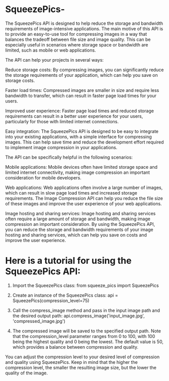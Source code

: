 # SqueezePics-
The SqueezePics API is designed to help reduce the storage and bandwidth requirements of image-intensive applications. The main motive of this API is to provide an easy-to-use tool for compressing images in a way that balances the tradeoff between file size and image quality. This can be especially useful in scenarios where storage space or bandwidth are limited, such as mobile or web applications.

The API can help your projects in several ways:

Reduce storage costs: By compressing images, you can significantly reduce the storage requirements of your application, which can help you save on storage costs.

Faster load times: Compressed images are smaller in size and require less bandwidth to transfer, which can result in faster page load times for your users.

Improved user experience: Faster page load times and reduced storage requirements can result in a better user experience for your users, particularly for those with limited internet connections.

Easy integration: The SqueezePics API is designed to be easy to integrate into your existing applications, with a simple interface for compressing images. This can help save time and reduce the development effort required to implement image compression in your applications.

The API can be specifically helpful in the following scenarios:

Mobile applications: Mobile devices often have limited storage space and limited internet connectivity, making image compression an important consideration for mobile developers.

Web applications: Web applications often involve a large number of images, which can result in slow page load times and increased storage requirements. The Image Compression API can help you reduce the file size of these images and improve the user experience of your web applications.

Image hosting and sharing services: Image hosting and sharing services often require a large amount of storage and bandwidth, making image compression an important consideration. By using the SqueezePics API, you can reduce the storage and bandwidth requirements of your image hosting and sharing services, which can help you save on costs and improve the user experience.

# Here is a tutorial for using the SqueezePics API:

1. Import the SqueezePics class:
from squeeze_pics import SqueezePics

2. Create an instance of the SqueezePics class:
api = SqueezePics(compression_level=75)

3. Call the compress_image method and pass in the input image path and the desired output path:
api.compress_image('input_image.jpg', 'compressed_image.jpg')

4. The compressed image will be saved to the specified output path.
Note that the compression_level parameter ranges from 0 to 100, with 100 being the highest quality and 0 being the lowest. The default value is 50, which provides a balance between compression and quality.

You can adjust the compression level to your desired level of compression and quality using SqueezePics. Keep in mind that the higher the compression level, the smaller the resulting image size, but the lower the quality of the image.






